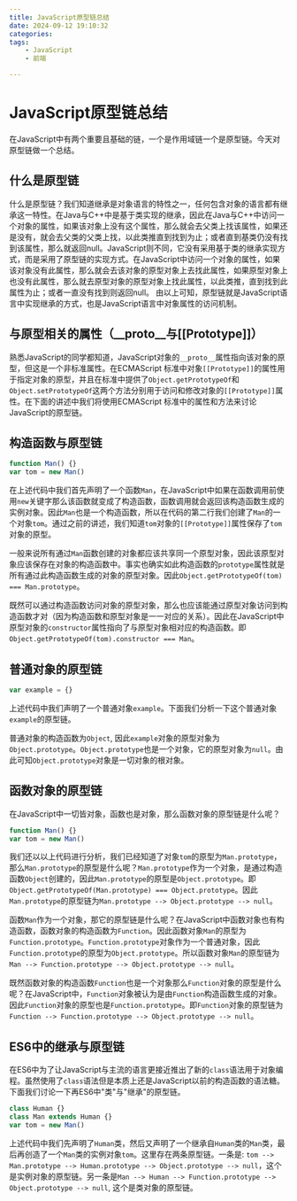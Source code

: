 ```yaml
---
title: JavaScript原型链总结
date: 2024-09-12 19:10:32
categories:
tags: 
    - JavaScript
    - 前端

---
```


# JavaScript原型链总结

在JavaScript中有两个重要且基础的链，一个是作用域链一个是原型链。今天对原型链做一个总结。

## 什么是原型链
什么是原型链？我们知道继承是对象语言的特性之一，任何包含对象的语言都有继承这一特性。在Java与C++中是基于类实现的继承，因此在Java与C++中访问一个对象的属性，如果该对象上没有这个属性，那么就会去父类上找该属性，如果还是没有，就会去父类的父类上找，以此类推直到找到为止；或者直到基类仍没有找到该属性，那么就返回null。JavaScript则不同，它没有采用基于类的继承实现方式，而是采用了原型链的实现方式。在JavaScript中访问一个对象的属性，如果该对象没有此属性，那么就会去该对象的原型对象上去找此属性，如果原型对象上也没有此属性，那么就去原型对象的原型对象上找此属性，以此类推，直到找到此属性为止；或者一直没有找到则返回null。
由以上可知，原型链就是JavaScript语言中实现继承的方式，也是JavaScript语言中对象属性的访问机制。

## 与原型相关的属性（\_\_proto\_\_与[[Prototype]]）

熟悉JavaScript的同学都知道，JavaScript对象的``__proto__``属性指向该对象的原型，但这是一个非标准属性。在ECMAScript 标准中对象``[[Prototype]]``的属性用于指定对象的原型，并且在标准中提供了``Object.getPrototypeOf``和``Object.setPrototypeOf``这两个方法分别用于访问和修改对象的``[[Prototype]]``属性。在下面的讲述中我们将使用ECMAScript 标准中的属性和方法来讨论JavaScript的原型链。

## 构造函数与原型链

```javascript
function Man() {}
var tom = new Man()
```

在上述代码中我们首先声明了一个函数``Man``，在JavaScript中如果在函数调用前使用``new``关键字那么该函数就变成了构造函数，函数调用就会返回该构造函数生成的实例对象。因此``Man``也是一个构造函数，所以在代码的第二行我们创建了``Man``的一个对象``tom``。通过之前的讲述，我们知道``tom``对象的``[[Prototype]]``属性保存了``tom``对象的原型。

一般来说所有通过``Man``函数创建的对象都应该共享同一个原型对象，因此该原型对象应该保存在对象的构造函数中。事实也确实如此构造函数的``prototype``属性就是所有通过此构造函数生成的对象的原型对象。因此``Object.getPrototypeOf(tom) === Man.prototype``。

既然可以通过构造函数访问对象的原型对象，那么也应该能通过原型对象访问到构造函数才对（因为构造函数和原型对象是一一对应的关系）。因此在JavaScript中原型对象的``constructor``属性指向了与原型对象相对应的构造函数。即``Object.getPrototypeOf(tom).constructor === Man``。

<BlogImage src="/Javascript原型链总结/images/构造函数与原型链.svg" caption="构造函数与原型链" />

## 普通对象的原型链

```javascript
var example = {}
```

上述代码中我们声明了一个普通对象``example``。下面我们分析一下这个普通对象``example``的原型链。

普通对象的构造函数为``Object``, 因此``example``对象的原型对象为``Object.prototype``。``Object.prototype``也是一个对象，它的原型对象为``null``。由此可知``Object.prototype``对象是一切对象的根对象。

<BlogImage src="/Javascript原型链总结/images/Javascript原型链总结/普通对象的原型链.svg" caption="普通对象的原型链" />

## 函数对象的原型链

在JavaScript中一切皆对象，函数也是对象，那么函数对象的原型链是什么呢？

```javascript
function Man() {}
var tom = new Man()
```

我们还以以上代码进行分析，我们已经知道了对象``tom``的原型为``Man.prototype``，那么``Man.prototype``的原型是什么呢？``Man.prototype``作为一个对象，是通过构造函数``Object``创建的，因此``Man.prototype``的原型是``Object.prototype``。即``Object.getPrototypeOf(Man.prototype) === Object.prototype``。因此``Man.prototype``的原型链为``Man.prototype --> Object.prototype --> null``。

<BlogImage src="/Javascript原型链总结/images/原型的原型.svg" caption="原型的原型" />

函数``Man``作为一个对象，那它的原型链是什么呢？在JavaScript中函数对象也有构造函数，函数对象的构造函数为``Function``。因此函数对象``Man``的原型为``Function.prototype``。``Function.prototype``对象作为一个普通对象，因此``Function.prototype``的原型为``Object.prototype``。所以函数对象``Man``的原型链为``Man --> Function.prototype --> Object.prototype --> null``。

<BlogImage src="/Javascript原型链总结/images/函数对象的原型链.svg" caption="函数对象的原型链" />

既然函数对象的构造函数``Function``也是一个对象那么``Function``对象的原型是什么呢？在JavaScript中，``Function``对象被认为是由``Function``构造函数生成的对象。因此``Function``对象的原型也是``Function.prototype``。即``Function``对象的原型链为``Function --> Function.prototype --> Object.prototype --> null``。

<BlogImage src="/Javascript原型链总结/images/Function对象的原型链.svg" caption="Function对象的原型链" />

## ES6中的继承与原型链

在ES6中为了让JavaScript与主流的语言更接近推出了新的``class``语法用于对象编程。虽然使用了``class``语法但是本质上还是JavaScript以前的构造函数的语法糖。下面我们讨论一下再ES6中"类"与"继承"的原型链。

```javascript
class Human {}
class Man extends Human {}
var tom = new Man()
```

上述代码中我们先声明了``Human``类，然后又声明了一个继承自``Human``类的``Man``类，最后再创造了一个``Man``类的实例对象``tom``。这里存在两条原型链。一条是: ``tom --> Man.prototype --> Human.prototype --> Object.prototype --> null``，这个是实例对象的原型链。另一条是``Man --> Human --> Function.prototype --> Object.prototype --> null``, 这个是类对象的原型链。

<BlogImage src="/Javascript原型链总结/images/类与继承的原型链.svg" caption="类与继承的原型链" />